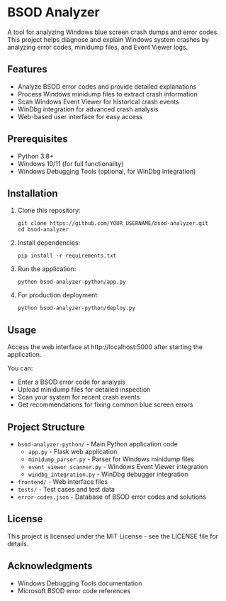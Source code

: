 # BSOD Analyzer

A tool for analyzing Windows blue screen crash dumps and error codes. This project helps diagnose and explain Windows system crashes by analyzing error codes, minidump files, and Event Viewer logs.

## Features

- Analyze BSOD error codes and provide detailed explanations
- Process Windows minidump files to extract crash information
- Scan Windows Event Viewer for historical crash events
- WinDbg integration for advanced crash analysis
- Web-based user interface for easy access

## Prerequisites

- Python 3.8+
- Windows 10/11 (for full functionality)
- Windows Debugging Tools (optional, for WinDbg integration)

## Installation

1. Clone this repository:
   ```
   git clone https://github.com/YOUR_USERNAME/bsod-analyzer.git
   cd bsod-analyzer
   ```

2. Install dependencies:
   ```
   pip install -r requirements.txt
   ```

3. Run the application:
   ```
   python bsod-analyzer-python/app.py
   ```

4. For production deployment:
   ```
   python bsod-analyzer-python/deploy.py
   ```

## Usage

Access the web interface at http://localhost:5000 after starting the application.

You can:
- Enter a BSOD error code for analysis
- Upload minidump files for detailed inspection
- Scan your system for recent crash events
- Get recommendations for fixing common blue screen errors

## Project Structure

- `bsod-analyzer-python/` - Main Python application code
  - `app.py` - Flask web application
  - `minidump_parser.py` - Parser for Windows minidump files
  - `event_viewer_scanner.py` - Windows Event Viewer integration
  - `windbg_integration.py` - WinDbg debugger integration
- `frontend/` - Web interface files
- `tests/` - Test cases and test data
- `error-codes.json` - Database of BSOD error codes and solutions

## License

This project is licensed under the MIT License - see the LICENSE file for details.

## Acknowledgments

- Windows Debugging Tools documentation
- Microsoft BSOD error code references 